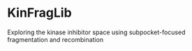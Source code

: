 # KinFragLib
Exploring the kinase inhibitor space using subpocket-focused fragmentation and recombination

